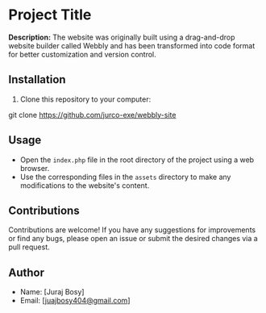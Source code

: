 # Project Title

**Description:** The website was originally built using a drag-and-drop website builder called Webbly and has been transformed into code format for better customization and version control.

## Installation

1. Clone this repository to your computer:

git clone https://github.com/jurco-exe/webbly-site


## Usage

- Open the `index.php` file in the root directory of the project using a web browser.
- Use the corresponding files in the `assets` directory to make any modifications to the website's content.

## Contributions

Contributions are welcome! If you have any suggestions for improvements or find any bugs, please open an issue or submit the desired changes via a pull request.

## Author

- Name: [Juraj Bosy]
- Email: [juajbosy404@gmail.com]
